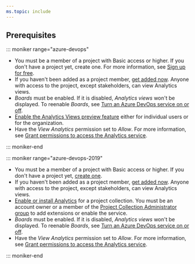 ```yaml
---
ms.topic: include
---
```


<a id="prerequisites"> </a>

## Prerequisites

::: moniker range="azure-devops"

* You must be a member of a project with Basic access or higher. If you don't have a project yet, create one. For more information, see [Sign up for free](/azure/devops/user-guide/sign-up-invite-teammates).
* If you haven't been added as a project member, [get added now](/azure/devops/organizations/accounts/add-organization-users). Anyone with access to the project, except stakeholders, can view Analytics views.
* _Boards_ must be enabled. If it is disabled, _Analytics views_ won't be displayed. To reenable _Boards_, see [Turn an Azure DevOps service on or off](/azure/devops/organizations/settings/set-services).
* [Enable the Analytics Views preview feature](/azure/devops/project/navigation/preview-features) either for individual users or for the organization.
* Have the _View Analytics_ permission set to _Allow_. For more information, see [Grant permissions to access the Analytics service](/azure/devops/report/powerbi/analytics-security).

::: moniker-end

::: moniker range="azure-devops-2019"

* You must be a member of a project with Basic access or higher. If you don't have a project yet, [create one](/azure/devops/organizations/projects/create-project).
* If you haven't been added as a project member, [get added now](/azure/devops/organizations/security/add-users-team-project). Anyone with access to the project, except stakeholders, can view Analytics views.
* [Enable or install Analytics](/azure/devops/report/dashboards/analytics-extension) for a project collection. You must be an account owner or a member of the [Project Collection Administrator group](/azure/devops/organizations/security/set-project-collection-level-permissions) to add extensions or enable the service.
* _Boards_ must be enabled. If it is disabled, _Analytics views_ won't be displayed. To reenable _Boards_, see [Turn an Azure DevOps service on or off](/azure/devops/organizations/settings/set-services).
* Have the _View Analytics_ permission set to _Allow_. For more information, see [Grant permissions to access the Analytics service](/azure/devops/report/powerbi/analytics-security).

::: moniker-end
